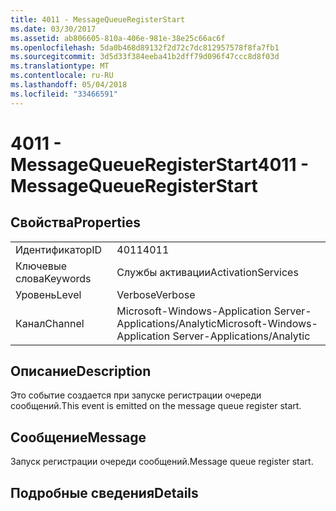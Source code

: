 ```yaml
---
title: 4011 - MessageQueueRegisterStart
ms.date: 03/30/2017
ms.assetid: ab806605-810a-406e-981e-38e25c66ac6f
ms.openlocfilehash: 5da0b468d89132f2d72c7dc812957578f8fa7fb1
ms.sourcegitcommit: 3d5d33f384eeba41b2dff79d096f47ccc8d8f03d
ms.translationtype: MT
ms.contentlocale: ru-RU
ms.lasthandoff: 05/04/2018
ms.locfileid: "33466591"
---
```

# <a name="4011---messagequeueregisterstart"></a><span data-ttu-id="7726f-102">4011 - MessageQueueRegisterStart</span><span class="sxs-lookup"><span data-stu-id="7726f-102">4011 - MessageQueueRegisterStart</span></span>
## <a name="properties"></a><span data-ttu-id="7726f-103">Свойства</span><span class="sxs-lookup"><span data-stu-id="7726f-103">Properties</span></span>  
  
|||  
|-|-|  
|<span data-ttu-id="7726f-104">Идентификатор</span><span class="sxs-lookup"><span data-stu-id="7726f-104">ID</span></span>|<span data-ttu-id="7726f-105">4011</span><span class="sxs-lookup"><span data-stu-id="7726f-105">4011</span></span>|  
|<span data-ttu-id="7726f-106">Ключевые слова</span><span class="sxs-lookup"><span data-stu-id="7726f-106">Keywords</span></span>|<span data-ttu-id="7726f-107">Службы активации</span><span class="sxs-lookup"><span data-stu-id="7726f-107">ActivationServices</span></span>|  
|<span data-ttu-id="7726f-108">Уровень</span><span class="sxs-lookup"><span data-stu-id="7726f-108">Level</span></span>|<span data-ttu-id="7726f-109">Verbose</span><span class="sxs-lookup"><span data-stu-id="7726f-109">Verbose</span></span>|  
|<span data-ttu-id="7726f-110">Канал</span><span class="sxs-lookup"><span data-stu-id="7726f-110">Channel</span></span>|<span data-ttu-id="7726f-111">Microsoft-Windows-Application Server-Applications/Analytic</span><span class="sxs-lookup"><span data-stu-id="7726f-111">Microsoft-Windows-Application Server-Applications/Analytic</span></span>|  
  
## <a name="description"></a><span data-ttu-id="7726f-112">Описание</span><span class="sxs-lookup"><span data-stu-id="7726f-112">Description</span></span>  
 <span data-ttu-id="7726f-113">Это событие создается при запуске регистрации очереди сообщений.</span><span class="sxs-lookup"><span data-stu-id="7726f-113">This event is emitted on the message queue register start.</span></span>  
  
## <a name="message"></a><span data-ttu-id="7726f-114">Сообщение</span><span class="sxs-lookup"><span data-stu-id="7726f-114">Message</span></span>  
 <span data-ttu-id="7726f-115">Запуск регистрации очереди сообщений.</span><span class="sxs-lookup"><span data-stu-id="7726f-115">Message queue register start.</span></span>  
  
## <a name="details"></a><span data-ttu-id="7726f-116">Подробные сведения</span><span class="sxs-lookup"><span data-stu-id="7726f-116">Details</span></span>
